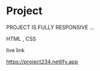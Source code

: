 # Project
 
PROJECT IS FULLY RESPONSIVE ...

HTML , CSS


live link 

https://project234.netlify.app